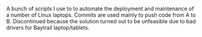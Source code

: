 A bunch of scripts I use to to automate the deployment and maintenance of a number of Linux laptops. Commits are used mainly to push code from A to B. Discontinued because the solution turned out to be unfeasible due to bad drivers for Baytrail laptop/tablets.
